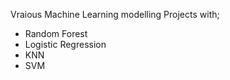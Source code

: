 
Vraious Machine Learning modelling Projects with; 
- Random Forest
- Logistic Regression
- KNN
- SVM
